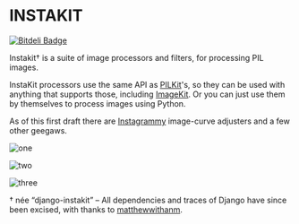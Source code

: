 INSTAKIT
========

[![Bitdeli Badge](https://d2weczhvl823v0.cloudfront.net/fish2000/django-instakit/trend.png)](https://bitdeli.com/free "Bitdeli Badge")

Instakit† is a suite of image processors and filters, for processing PIL images.

InstaKit processors use the same API as [PILKit](https://github.com/matthewwithanm/pilkit)'s,
so they can be used with anything that supports those, including [ImageKit](https://github.com/matthewwithanm/django-imagekit).
Or you can just use them by themselves to process images using Python.

As of this first draft there are [Instagrammy](http://www.instagram.com/) image-curve adjusters and a few other geegaws.

![one](http://i.imgur.com/pQ6Vw.jpg)

![two](http://i.imgur.com/ln1Eq.jpg)

![three](http://i.imgur.com/MBuC5.jpg)


 † née “django-instakit” – All dependencies and traces of Django have since been excised, with thanks to [matthewwithanm](https://github.com/matthewwithanm).
